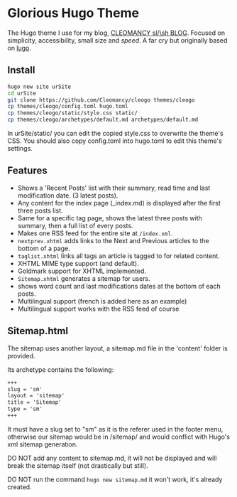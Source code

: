# Glorious Hugo Theme

The Hugo theme I use for my blog, [CLEOMANCY sl/\sh BLOG](https://cleomancy.com/blog).
Focused on simplicity, accessibility, small size and *speed*.
A far cry but originally based on [lugo](https://github.com/lukeSmithxyz/lugo).

## Install

```sh
hugo new site urSite
cd urSite
git clone https://github.com/Cleomancy/cleogo themes/cleogo
cp themes/cleogo/config.toml hugo.toml
cp themes/cleogo/static/style.css static/
cp themes/cleogo/archetypes/default.md archetypes/default.md
```
In urSite/static/ you can edit the copied style.css to overwrite the theme's CSS. You should also copy config.toml into hugo.toml to edit this theme's settings.

## Features

- Shows a 'Recent Posts' list with their summary, read time and last modification date. (3 latest posts).
- Any content for the index page (_index.md) is displayed after the first three posts list.
- Same for a specific tag page, shows the latest three posts with summary, then a full list of every posts.
- Makes one RSS feed for the entire site at `/index.xml`.
- `nextprev.xhtml` adds links to the Next and Previous articles to the bottom of a page.
- `taglist.xhtml` links all tags an article is tagged to for related content.
- XHTML MIME type support (and default).
- Goldmark support for XHTML implemented.
- `Sitemap.xhtml` generates a sitemap for users.
- shows word count and last modifications dates at the bottom of each posts.
- Multilingual support (french is added here as an example)
- Multilingual support works with the RSS feed of course

## Sitemap.html

The sitemap uses another layout, a sitemap.md file in the 'content' folder is provided.

Its archetype contains the following:

```sitemap.md
+++
slug = 'sm'
layout = 'sitemap'
title = 'Sitemap'
type = 'sm'
+++
```

It must have a slug set to "sm" as it is the referer used in the footer menu, otherwise our sitemap would be in /sitemap/ and would conflict with Hugo's xml sitemap generation.

DO NOT add any content to sitemap.md,  it will not be displayed and will break the sitemap itself (not drastically but still).

DO NOT run the command `hugo new sitemap.md` it won't work, it's already created.